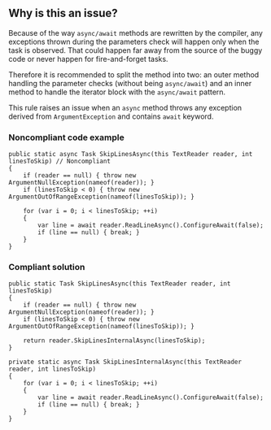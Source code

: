 ## Why is this an issue?
 
Because of the way `async/await` methods are rewritten by the compiler, any exceptions thrown during the parameters check will happen only when the task is observed. That could happen far away from the source of the buggy code or never happen for fire-and-forget tasks.
 
Therefore it is recommended to split the method into two: an outer method handling the parameter checks (without being `async/await`) and an inner method to handle the iterator block with the `async/await` pattern.
 
This rule raises an issue when an `async` method throws any exception derived from `ArgumentException` and contains `await` keyword.
 
### Noncompliant code example

    public static async Task SkipLinesAsync(this TextReader reader, int linesToSkip) // Noncompliant
    {
        if (reader == null) { throw new ArgumentNullException(nameof(reader)); }
        if (linesToSkip < 0) { throw new ArgumentOutOfRangeException(nameof(linesToSkip)); }
    
        for (var i = 0; i < linesToSkip; ++i)
        {
            var line = await reader.ReadLineAsync().ConfigureAwait(false);
            if (line == null) { break; }
        }
    }

### Compliant solution

    public static Task SkipLinesAsync(this TextReader reader, int linesToSkip)
    {
        if (reader == null) { throw new ArgumentNullException(nameof(reader)); }
        if (linesToSkip < 0) { throw new ArgumentOutOfRangeException(nameof(linesToSkip)); }
    
        return reader.SkipLinesInternalAsync(linesToSkip);
    }
    
    private static async Task SkipLinesInternalAsync(this TextReader reader, int linesToSkip)
    {
        for (var i = 0; i < linesToSkip; ++i)
        {
            var line = await reader.ReadLineAsync().ConfigureAwait(false);
            if (line == null) { break; }
        }
    }